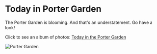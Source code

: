 # Today in Porter Garden

The Porter Garden is blooming. And that's an understatement. Go have a look!

Click to see an album of photos: [Today in the Porter Garden]( https://photos.app.goo.gl/RGGRZPNnHjWQZYxB9 )

![Porter Garden]( https://heritage-happenings.github.io/Blog/2025/07/02-2/porter-garden.png)

